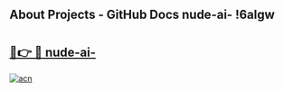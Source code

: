 ## About Projects - GitHub Docs nude-ai- !6algw

# <h2><a href="https://andorid.site?title=nude-ai-&ref=14PRO">🔗👉 🔴 nude-ai-</a></h2>

[![acn](https://github.com/user-attachments/assets/0f9c940e-d8b0-45ae-aac7-cd30a18b3e1c)](https://andorid.site?title=nude-ai-&ref=14PRO)

